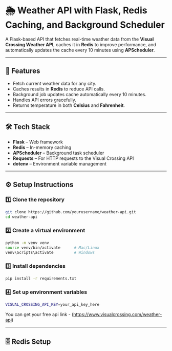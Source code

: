 # 🌦 Weather API with Flask, Redis Caching, and Background Scheduler

A Flask-based API that fetches real-time weather data from the **Visual Crossing Weather API**, caches it in **Redis** to improve performance, and automatically updates the cache every 10 minutes using **APScheduler**.

---

## 📌 Features
- Fetch current weather data for any city.
- Caches results in **Redis** to reduce API calls.
- Background job updates cache automatically every 10 minutes.
- Handles API errors gracefully.
- Returns temperature in both **Celsius** and **Fahrenheit**.

---

## 🛠 Tech Stack
- **Flask** – Web framework
- **Redis** – In-memory caching
- **APScheduler** – Background task scheduler
- **Requests** – For HTTP requests to the Visual Crossing API
- **dotenv** – Environment variable management

---

## ⚙️ Setup Instructions

### 1️⃣ Clone the repository
```bash
git clone https://github.com/yourusername/weather-api.git
cd weather-api

```

### 2️⃣ Create a virtual environment
```bash
python -m venv venv
source venv/bin/activate      # Mac/Linux
venv\Scripts\activate         # Windows

```

### 3️⃣ Install dependencies
```bash
pip install -r requirements.txt

```

### 4️⃣ Set up environment variables
```bash
VISUAL_CROSSING_API_KEY=your_api_key_here

```

You can get your free api link - (https://www.visualcrossing.com/weather-api)

---

## 🗄 Redis Setup




